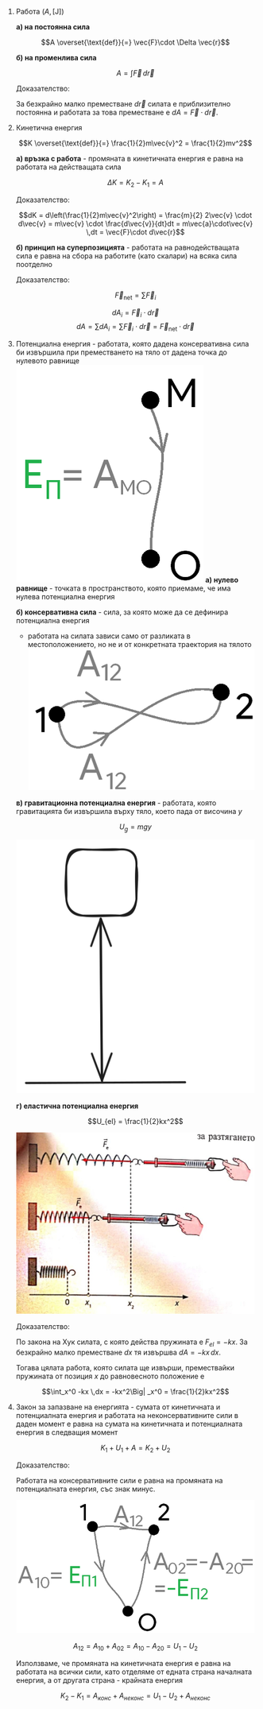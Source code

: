 1. Работа ($A, [\text{J}]$)
	
	**а) на постоянна сила**
	
	$$A \overset{\text{def}}{=} \vec{F}\cdot \Delta \vec{r}$$
	
	**б) на променлива сила**
	
	$$A = \int \vec{F}\, d\vec{r}$$
	
	Доказателство:
	
	За безкрайно малко преместване $d\vec{r}$ силата е приблизително постоянна и работата за това преместване е $dA = \vec{F}\cdot d\vec{r}$.

2. Кинетична енергия
	
	$$K \overset{\text{def}}{=} \frac{1}{2}m\vec{v}^2 = \frac{1}{2}mv^2$$
	
	**а) връзка с работа** - промяната в кинетичната енергия е равна на работата на действащата сила
	
	$$\Delta K = K_2 - K_1 = A$$
	
	Доказателство: 
	
	$$dK = d\left(\frac{1}{2}m\vec{v}^2\right) = \frac{m}{2} 2\vec{v} \cdot d\vec{v} = m\vec{v} \cdot \frac{d\vec{v}}{dt}dt = m\vec{a}\cdot\vec{v} \,dt = \vec{F}\cdot d\vec{r}$$
	
	**б) принцип на суперпозицията** - работата на равнодействащата сила е равна на сбора на работите (като скалари) на всяка сила поотделно
	
	Доказателство:
	
	$$\vec{F}_{\text{net}} = \sum \vec{F}_i$$
	
	$$dA_i = \vec{F}_i \cdot d\vec{r}$$
	$$dA = \sum dA_i = \sum \vec{F}_i \cdot d\vec{r} = \vec{F}_{\text{net}}\cdot d\vec{r}$$

3. Потенциална енергия - работата, която дадена консервативна сила би извършила при преместването на тяло от дадена точка до нулевото равнище
	![Potential Energy Definition](Resources/7_potential_definition.png)
	**а) нулево равнище** - точката в пространството, която приемаме, че има нулева потенциална енергия
	
	**б) консервативна сила** - сила, за която може да се дефинира потенциална енергия
	- работата на силата зависи само от разликата в местоположението, но не и от конкретната траектория на тялото
	![Conservative Force](Resources/7_conservative_force.png)


	**в) гравитационна потенциална енергия** - работата, която гравитацията би извършила върху тяло, което пада от височина $y$
	
	$$U_g = mgy$$
	
	![Gravitational Potential Energy](Resources/Gravitational%20Potential%20Energy.svg)
	
	**г) еластична потенциална енергия**
	
	$$U_{el} = \frac{1}{2}kx^2$$
	
	![Elastic Potential Energy](Resources/Elastic%20Potential%20Energy.jpg)
	
	Доказателство: 
	
	По закона на Хук силата, с която действа пружината е $F_{el} = -kx$. За безкрайно малко преместване $dx$ тя извършва $dA = - kx\,dx$.
	
	Тогава цялата работа, която силата ще извърши, премествайки пружината от позиция $x$ до равновесното положение е
	
	$$\int_x^0 -kx \,dx = -kx^2\Big| _x^0 = \frac{1}{2}kx^2$$

5. Закон за запазване на енергията - сумата от кинетичната и потенциалната енергия и работата на неконсервативните сили в даден момент е равна на сумата на кинетичната и потенциалната енергия в следващия момент
	
	$$K_1 + U_1 + A = K_2 + U_2$$
	
	Доказателство:
	
	Работата на консервативните сили е равна на промяната на потенциалната енергия, със знак минус.
	
	![Potential and Work](Resources/7_potential_and_work.png)
	
	$$A_{12} = A_{10} + A_{02} = A_{10} - A_{20} = U_1 - U_2$$
	
	Използваме, че промяната на кинетичната енергия е равна на работата на всички сили, като отделяме от едната страна началната енергия, а от другата страна - крайната енергия


	$$K_{2} - K_1 = A_{конс} + A_{неконс} = U_1 - U_2 + A_{неконс}$$